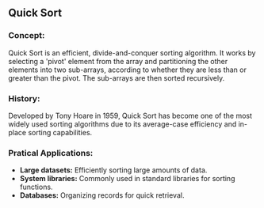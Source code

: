 ## Quick Sort

### Concept:

Quick Sort is an efficient, divide-and-conquer sorting algorithm. It works by selecting a 'pivot' element from the array and partitioning the other elements into two sub-arrays, according to whether they are less than or greater than the pivot. The sub-arrays are then sorted recursively.

### History:

Developed by Tony Hoare in 1959, Quick Sort has become one of the most widely used sorting algorithms due to its average-case efficiency and in-place sorting capabilities.

### Pratical Applications:

- **Large datasets:** Efficiently sorting large amounts of data.
- **System libraries:** Commonly used in standard libraries for sorting functions.
- **Databases:** Organizing records for quick retrieval.

